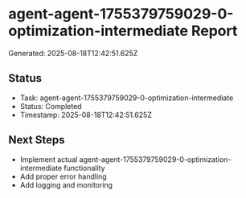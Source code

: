 # agent-agent-1755379759029-0-optimization-intermediate Report

Generated: 2025-08-18T12:42:51.625Z

## Status
- Task: agent-agent-1755379759029-0-optimization-intermediate
- Status: Completed
- Timestamp: 2025-08-18T12:42:51.625Z

## Next Steps
- Implement actual agent-agent-1755379759029-0-optimization-intermediate functionality
- Add proper error handling
- Add logging and monitoring
